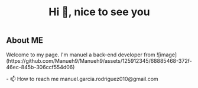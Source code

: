 <h1 align="center">Hi 👋, nice to see you</h1>
<img>
<h2>About ME</h2>
<p>Welcome to my page. I'm manuel a back-end developer from 
   ![image](https://github.com/Manueh9/Manueh9/assets/125912345/68885468-372f-46ec-845b-306ccf554d06)
   </p>  
- 📫 How to reach me manuel.garcia.rodriguez010@gmail.com
<br/>


<!--



<h2>Lengauge and tools that im learning<h2/>
<h3 align="left">Connect with me:</h3>
<p align="left">
</p>


<h2 align="left">GitHub stats:</h2>
<p><img align="center" src="https://github-readme-streak-stats.herokuapp.com/?user=manueh9&" alt="manueh9" /></p>



<h2>Social media<h2/>
<img alt="Static Badge" src="https://img.shields.io/badge/Linkedin%20-%20linkedin?style=plastic&logo=Linkedin&color=blue"/>
  
 <img src="https://komarev.com/ghpvc/?username=manueh9&label=Profile%20views&color=0e75b6&style=flat" alt="manueh9" /> --!>

